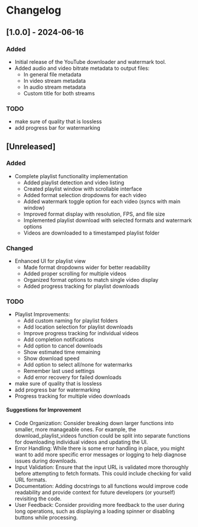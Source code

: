 # Changelog

## [1.0.0] - 2024-06-16
### Added
- Initial release of the YouTube downloader and watermark tool.
- Added audio and video bitrate metadata to output files:
  - In general file metadata
  - In video stream metadata
  - In audio stream metadata
  - Custom title for both streams

### TODO
- make sure of quality that is lossless
- add progress bar for watermarking

## [Unreleased]

### Added
- Complete playlist functionality implementation
  - Added playlist detection and video listing
  - Created playlist window with scrollable interface
  - Added format selection dropdowns for each video
  - Added watermark toggle option for each video (syncs with main window)
  - Improved format display with resolution, FPS, and file size
  - Implemented playlist download with selected formats and watermark options
  - Videos are downloaded to a timestamped playlist folder

### Changed
- Enhanced UI for playlist view
  - Made format dropdowns wider for better readability
  - Added proper scrolling for multiple videos
  - Organized format options to match single video display
  - Added progress tracking for playlist downloads

### TODO
- Playlist Improvements:
  - Add custom naming for playlist folders
  - Add location selection for playlist downloads
  - Improve progress tracking for individual videos
  - Add completion notifications
  - Add option to cancel downloads
  - Show estimated time remaining
  - Show download speed
  - Add option to select all/none for watermarks
  - Remember last used settings
  - Add error recovery for failed downloads
- make sure of quality that is lossless
- add progress bar for watermarking
- Progress tracking for multiple video downloads

#### Suggestions for Improvement
- Code Organization: Consider breaking down larger functions into smaller, more manageable ones. For example, the download_playlist_videos function could be split into separate functions for downloading individual videos and updating the UI.
- Error Handling: While there is some error handling in place, you might want to add more specific error messages or logging to help diagnose issues during downloads.
- Input Validation: Ensure that the input URL is validated more thoroughly before attempting to fetch formats. This could include checking for valid URL formats.
- Documentation: Adding docstrings to all functions would improve code readability and provide context for future developers (or yourself) revisiting the code.
- User Feedback: Consider providing more feedback to the user during long operations, such as displaying a loading spinner or disabling buttons while processing.